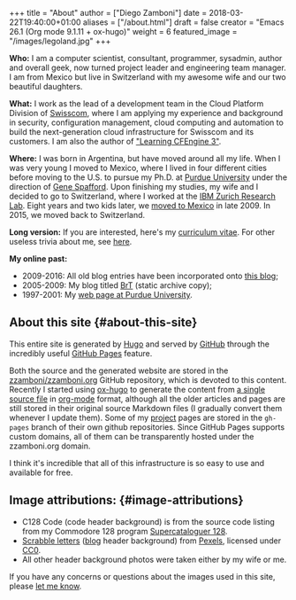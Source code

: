 +++
title = "About"
author = ["Diego Zamboni"]
date = 2018-03-22T19:40:00+01:00
aliases = ["/about.html"]
draft = false
creator = "Emacs 26.1 (Org mode 9.1.11 + ox-hugo)"
weight = 6
featured_image = "/images/legoland.jpg"
+++

**Who:** I am a computer scientist, consultant, programmer, sysadmin, author and overall geek, now turned project leader and engineering team manager. I am from Mexico but live in Switzerland with my awesome wife and our two beautiful daughters.

**What:** I work as the lead of a development team in the Cloud Platform Division of [Swisscom](http://swisscom.com/), where I am applying my experience and background in security, configuration management, cloud computing and automation to build the next-generation cloud infrastructure for Swisscom and its customers. I am also the author of ["Learning CFEngine 3"](http://cf-learn.info).

**Where:** I was born in Argentina, but have moved around all my life.  When I was very young I moved to Mexico, where I lived in four different cities before moving to the U.S. to pursue my Ph.D. at [Purdue University](http://www.cerias.purdue.edu/) under the direction of [Gene Spafford](http://spaf.cerias.purdue.edu/). Upon finishing my studies, my wife and I decided to go to Switzerland, where I worked at the [IBM Zurich Research Lab](http://www.zurich.ibm.com/). Eight years and two kids later, we [moved to Mexico](/brt/2009/09/08/going-home/index.html) in late 2009. In 2015, we moved back to Switzerland.

**Long version:** If you are interested, here's my [curriculum vitae](/vita.html). For other useless trivia about me, see [here](http://www.zzamboni.org/brt/2007/03/07/blog-tagged/index.html).

**My online past:**

-   2009-2016: All old blog entries have been incorporated onto [this blog](/post);
-   2005-2009: My blog titled [BrT](/brt) (static archive copy);
-   1997-2001: My [web page at Purdue University](http://homes.cerias.purdue.edu/~zamboni/).


## About this site {#about-this-site}

This entire site is generated by [Hugo](http://gohugo.io) and served by [GitHub](http://github.com/) through the incredibly useful [GitHub Pages](http://pages.github.com/) feature.

Both the source and the generated website are stored in the [zzamboni/zzamboni.org](https://github.com/zzamboni/zzamboni.org) GitHub repository, which is devoted to this content.  Recently I started using [ox-hugo](https://ox-hugo.scripter.co/) to generate the content from [a single source file](https://github.com/zzamboni/zzamboni.org/blob/master/content-org/zzamboni.org) in [org-mode](https://orgmode.org/) format, although all the older articles and pages are still stored in their original source Markdown files (I gradually convert them whenever I update them). Some of my [project](/code) pages are stored in the `gh-pages` branch of their own github repositories. Since GitHub Pages supports custom domains, all of them can be transparently hosted under the zzamboni.org domain.

I think it's incredible that all of this infrastructure is so easy to use and available for free.


## Image attributions: {#image-attributions}

-   C128 Code (code header background) is from the source code listing from my Commodore 128 program [Supercataloguer 128](http://zzamboni.org/brt/2008/01/24/supercataloger-128).
-   [Scrabble letters](https://www.pexels.com/photo/alphabet-board-game-bundle-close-up-278888/) ([blog](../post) header background) from [Pexels](https://www.pexels.com/), licensed under [CC0](https://www.pexels.com/photo-license/).
-   All other header background photos were taken either by my wife or me.

If you have any concerns or questions about the images used in this site, please [let me know](../contact).

